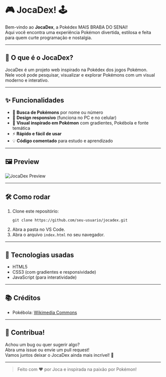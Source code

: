# 🎮 JocaDex! 🕹️

Bem-vindo ao **JocaDex**, a Pokédex MAIS BRABA DO SENAI!  
Aqui você encontra uma experiência Pokémon divertida, estilosa e feita para quem curte programação e nostalgia.

---

## 🚀 O que é o JocaDex?

JocaDex é um projeto web inspirado na Pokédex dos jogos Pokémon.  
Nele você pode pesquisar, visualizar e explorar Pokémons com um visual moderno e interativo.

---

## ✨ Funcionalidades

- 🔎 **Busca de Pokémons** por nome ou número
- 📱 **Design responsivo** (funciona no PC e no celular)
- 🎨 **Visual inspirado em Pokémon** com gradientes, Pokébola e fonte temática
- ⚡ **Rápido e fácil de usar**
- 💡 **Código comentado** para estudo e aprendizado

---

## 🖼️ Preview

![JocaDex Preview](https://ibb.co/JwhtMfZH)

---

## 🛠️ Como rodar

1. Clone este repositório:
   ```
   git clone https://github.com/seu-usuario/jocadex.git
   ```
2. Abra a pasta no VS Code.
3. Abra o arquivo `index.html` no seu navegador.

---

## 👾 Tecnologias usadas

- HTML5
- CSS3 (com gradientes e responsividade)
- JavaScript (para interatividade)

---

## 📚 Créditos

- Pokébola: [Wikimedia Commons](https://commons.wikimedia.org/wiki/File:Pok%C3%A9_Ball_icon.svg)

---

## 🤝 Contribua!

Achou um bug ou quer sugerir algo?  
Abra uma issue ou envie um pull request!  
Vamos juntos deixar o JocaDex ainda mais incrível! 🚀

---

> Feito com ❤️ por Joca e inspirada na paixão por Pokémon!
